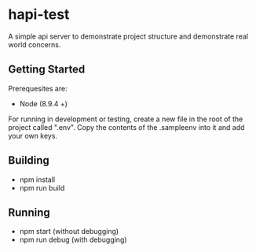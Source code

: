 # hapi-test

A simple api server to demonstrate project structure and demonstrate real world concerns.

## Getting Started

Prerequesites are:
- Node (8.9.4 +)

For running in development or testing, create a new file in the root of the project called ".env". Copy the contents of the .sampleenv into it and add your own keys.

## Building
- npm install
- npm run build

## Running
- npm start (without debugging)
- npm run debug (with debugging)